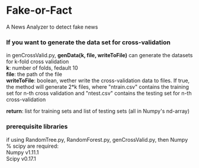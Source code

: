 # Fake-or-Fact
A News Analyzer to detect fake news

### If you want to generate the data set for cross-validation  
in genCrossValid.py, <b>genData(k, file, writeToFile)</b> can generate the datasets for k-fold cross validation  
<b>k</b>: number of folds, fedault 10  
<b>file</b>: the path of the file  
<b>writeToFile</b>: boolean, wether write the cross-validation data to files. If true, the method will generate 2*k files, where "ntrain.csv" contains the training set for n-th cross validation and "ntest.csv" contains the testing set for n-th cross-validation  
  
<b>return</b>: list for training sets and list of testing sets (all in Numpy's nd-array)


### prerequisite libraries  
if using RandomTree.py, RandomForest.py, genCrossValid.py, then Numpy % scipy are required:  
Numpy v1.11.1  
Scipy v0.17.1  
